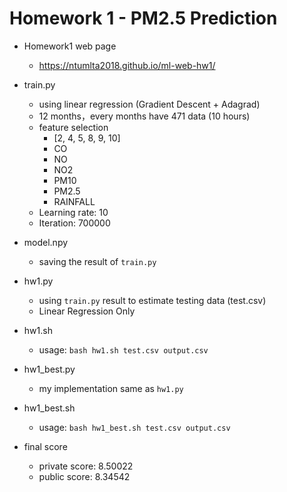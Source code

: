 # Homework 1 - PM2.5 Prediction

- Homework1 web page
    - https://ntumlta2018.github.io/ml-web-hw1/

- train.py
    - using linear regression (Gradient Descent + Adagrad)
    - 12 months，every months have 471 data (10 hours)
    - feature selection
        - [2, 4, 5, 8, 9, 10]
        - CO
        - NO
        - NO2
        - PM10
        - PM2.5
        - RAINFALL
    - Learning rate: 10
    - Iteration: 700000

- model.npy
    - saving the result of `train.py`

- hw1.py
    - using `train.py` result to estimate testing data (test.csv)
    - Linear Regression Only

- hw1.sh
    - usage: `bash hw1.sh test.csv output.csv`

- hw1_best.py
    - my implementation same as `hw1.py`

- hw1_best.sh
    - usage: `bash hw1_best.sh test.csv output.csv`

- final score
    - private score: 8.50022
    - public score: 8.34542

